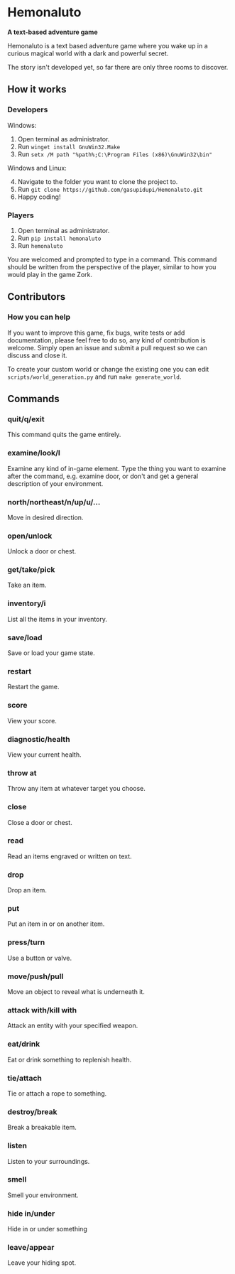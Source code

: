 # Hemonaluto
**A text-based adventure game**

Hemonaluto is a text based adventure game where you wake up in a curious magical world with a dark and powerful secret.

The story isn't developed yet, so far there are only three rooms to discover.

## How it works

### Developers
Windows:

1. Open terminal as administrator.
2. Run ```winget install GnuWin32.Make```
3. Run ```setx /M path "%path%;C:\Program Files (x86)\GnuWin32\bin"```

Windows and Linux:

4. Navigate to the folder you want to clone the project to.
5. Run ```git clone https://github.com/gasupidupi/Hemonaluto.git```
6. Happy coding!

### Players

1. Open terminal as administrator.
2. Run ```pip install hemonaluto```
3. Run ```hemonaluto```

You are welcomed and prompted to type in a command. This command should be written from the perspective of the player, similar to how you would play in the game Zork. 

## Contributors
### How you can help
If you want to improve this game, fix bugs, write tests or add documentation, please feel free to do so, any kind of contribution is welcome. Simply open an issue and submit a pull request so we can discuss and close it.

To create your custom world or change the existing one you can edit ```scripts/world_generation.py``` and run ```make generate_world```.

## Commands
### quit/q/exit
This command quits the game entirely.
### examine/look/l
Examine any kind of in-game element. Type the thing you want to examine after the command, e.g. examine door, or don't and get a general description of your environment.
### north/northeast/n/up/u/...
Move in desired direction.
### open/unlock
Unlock a door or chest.
### get/take/pick
Take an item.
### inventory/i
List all the items in your inventory.
### save/load
Save or load your game state.
### restart
Restart the game.
### score
View your score.
### diagnostic/health
View your current health.
### throw at
Throw any item at whatever target you choose.
### close
Close a door or chest.
### read
Read an items engraved or written on text.
### drop
Drop an item.
### put
Put an item in or on another item.
### press/turn
Use a button or valve.
### move/push/pull
Move an object to reveal what is underneath it.
### attack with/kill with
Attack an entity with your specified weapon.
### eat/drink
Eat or drink something to replenish health.
### tie/attach
Tie or attach a rope to something.
### destroy/break
Break a breakable item.
### listen
Listen to your surroundings.
### smell
Smell your environment.
### hide in/under
Hide in or under something
### leave/appear
Leave your hiding spot.
